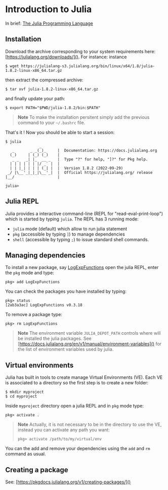 # Introduction to Julia

In brief: [The Julia Programming Language](https://julialang.org/)

## Installation

Download the archive corresponding to your system requirements here:
[https://julialang.org/downloads/](). For instance:
instance
```
$ wget https://julialang-s3.julialang.org/bin/linux/x64/1.8/julia-1.8.2-linux-x86_64.tar.gz
```
then extract the compressed archive:
```
$ tar xvf julia-1.8.2-linux-x86_64.tar.gz
```
and finally update your path:
```
$ export PATH="$PWD/julia-1.8.2/bin:$PATH"
```
> **Note**
> To make the installation persitent simply add the previous command
> to your `~/.bashrc` file.

That's it ! Now you should be able to start a session:
```
$ julia
               _
   _       _ _(_)_     |  Documentation: https://docs.julialang.org
  (_)     | (_) (_)    |
   _ _   _| |_  __ _   |  Type "?" for help, "]?" for Pkg help.
  | | | | | | |/ _` |  |
  | | |_| | | | (_| |  |  Version 1.8.2 (2022-09-29)
 _/ |\__'_|_|_|\__'_|  |  Official https://julialang.org/ release
|__/                   |

julia>
```

## Julia REPL
Julia provides a interactive command-line (REPL for "read-eval-print-loop") which is started by typing `julia`. 
The REPL has 3 running mode: 
* `julia` mode (default) which allow to run julia statement
* `pkg` (accessible by typing `]`) to manage dependencies
* `shell` (accessible by typing `;`) to issue standard shell commands.

## Managing dependencies
To install a new package, say [LogExpFunctions](https://github.com/JuliaStats/LogExpFunctions.jl) open the julia 
REPL, enter the `pkg` mode and type:
```
pkg> add LogExpFunctions 
```
You can check the packages you have installed by typing:
```
pkg> status 
[2ab3a3ac] LogExpFunctions v0.3.18
```
To remove a package type:
```
pkg> rm LogExpFunctions
```
> **Note**
> The environment variable `JULIA_DEPOT_PATH` controls where will be installed the julia packages. See [https://docs.julialang.org/en/v1/manual/environment-variables]() for the list of environment variables used by julia.

## Virtual environments

Julia has built in tools to create manage Virtual Environments (VE). Each VE is associated to a directory so the first step is to create a new folder:
```
$ mkdir myproject
$ cd myproject
```
Inside `myproject` directory open a julia REPL and in `pkg` mode type:
```
pkg> activate .
```
> **Note**
> Actually, it is not necessary to be in the directory to use the VE, instead you can activate any path you want:
> ```
> pkg> activate /path/to/my/virtual/env
> ```

You can the add and remove your dependencies using the `add` and `rm` command as usual.

## Creating a package 

See: [https://pkgdocs.julialang.org/v1/creating-packages/]()
